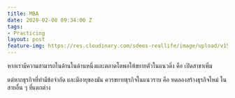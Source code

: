 ```yaml
---
title: MBA
date: 2020-02-08 09:34:00 Z
tags:
- Practicing
layout: post
feature-img: https://res.cloudinary.com/sdees-reallife/image/upload/v1555658919/sample_feature_img.png
---
```


หากเรามีความสามารถในด้านในด้านหนึ่งและตลาดโตพอให้ขยายตัวในแนวดิ่ง คือ เปิดสาขาเพิ่ม

<i class="fa fa-child" style="color:plum"></i>

แต่หากธุรกิจที่ทำมีข้อจำกัด และมีอายุของมัน ควรขยายธุรกิจในแนวราบ คือ ทดลองสร้างธุรกิจใหม่ ในสายอื่น ๆ ที่แตกต่าง